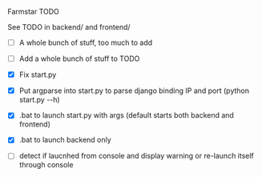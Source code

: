 Farmstar TODO

See TODO in backend/ and frontend/

- [ ] A whole bunch of stuff, too much to add
- [ ] Add a whole bunch of stuff to TODO
- [x] Fix start.py
- [x] Put argparse into start.py to parse django binding IP and port (python start.py --h)
- [x] .bat to launch start.py with args (default starts both backend and frontend)
- [x] .bat to launch backend only
- [ ] detect if laucnhed from console and display warning or re-launch itself through console


